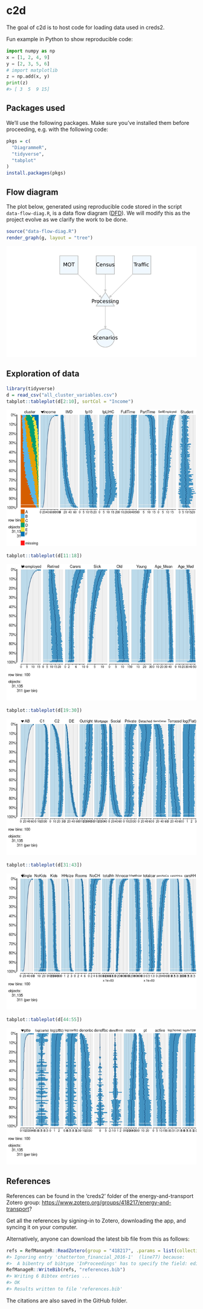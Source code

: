 
<!-- README.md is generated from README.Rmd. Please edit that file -->

# c2d

The goal of c2d is to host code for loading data used in creds2.

Fun example in Python to show reproducible code:

``` python
import numpy as np
x = [1, 2, 4, 9]
y = [2, 3, 5, 6]
# import matplotlib
z = np.add(x, y)
print(z)
#> [ 3  5  9 15]
```

## Packages used

We’ll use the following packages. Make sure you’ve installed them before
proceeding, e.g. with the following code:

``` r
pkgs = c(
  "DiagrammeR",
  "tidyverse",
  "tabplot"
)
install.packages(pkgs)
```

## Flow diagram

The plot below, generated using reproducible code stored in the script
`data-flow-diag.R`, is a data flow diagram
([DFD](https://en.wikipedia.org/wiki/Data_flow_diagram)). We will modify
this as the project evolve as we clarify the work to be done.

``` r
source("data-flow-diag.R")
render_graph(g, layout = "tree")
```

![](README_files/figure-gfm/unnamed-chunk-3-1.png)<!-- -->

## Exploration of data

``` r
library(tidyverse)
d = read_csv("all_cluster_variables.csv")
tabplot::tableplot(d[2:10], sortCol = "Income")
```

![](README_files/figure-gfm/unnamed-chunk-4-1.png)<!-- -->

``` r
tabplot::tableplot(d[11:18])
```

![](README_files/figure-gfm/unnamed-chunk-4-2.png)<!-- -->

``` r
tabplot::tableplot(d[19:30])
```

![](README_files/figure-gfm/unnamed-chunk-4-3.png)<!-- -->

``` r
tabplot::tableplot(d[31:43])
```

![](README_files/figure-gfm/unnamed-chunk-4-4.png)<!-- -->

``` r
tabplot::tableplot(d[44:55])
```

![](README_files/figure-gfm/unnamed-chunk-4-5.png)<!-- -->

## References

References can be found in the ‘creds2’ folder of the
energy-and-transport Zotero group:
<https://www.zotero.org/groups/418217/energy-and-transport>?

Get all the references by signing-in to Zotero, downloading the app, and
syncing it on your computer.

Alternatively, anyone can download the latest bib file from this as
follows:

``` r
refs = RefManageR::ReadZotero(group = "418217", .params = list(collection = "AS8RTJ2X", limit = 100))
#> Ignoring entry 'chatterton_financial_2016-1'  (line77) because:
#>  A bibentry of bibtype 'InProceedings' has to specify the field: editor
RefManageR::WriteBib(refs, "references.bib")
#> Writing 6 Bibtex entries ...
#> OK
#> Results written to file 'references.bib'
```

The citations are also saved in the GitHub folder.
